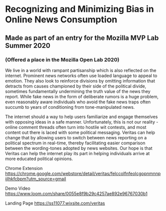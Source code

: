 

# Recognizing and Minimizing Bias in Online News Consumption

## Made as part of an entry for the Mozilla MVP Lab Summer 2020
### (Offered a place in the Mozilla Open Lab 2020)

We live in a world with rampant partisanship which is also reflected on the internet. Prominent news networks often use loaded language to appeal to emotion. They also look to reinforce divisions by omitting information that detracts from causes championed by their side of the political divide, sometimes fundamentally undermining the truth value of the news they report. While fake news in the form of deliberate rumors is a huge problem, even reasonably aware individuals who avoid the fake news traps often succumb to years of conditioning from tone-manipulated news.

The internet should a way to help users familiarize and engage themselves with opposing ideas in a safe manner. Unfortunately, this is not our reality - online comment threads often turn into hostile wit contests, and most content out there is laced with some political messaging. Veritas can help change that by allowing users to switch between news reporting on a political spectrum in real-time, thereby facilitating easier comparison between the wording-tones adopted by news websites. Our hope is that Veritas can help the internet play its part in helping individuals arrive at more educated political opinions.


Chrome Extension <https://chrome.google.com/webstore/detail/veritas/felccolfnfeolcgopnmnnpijlhkfcbpm?utm_source=gmail>

Demo Video <https://www.loom.com/share/0055e8f9b29c4257ae892e96767030b1>

Landing Page <https://ss11077.wixsite.com/veritas>
